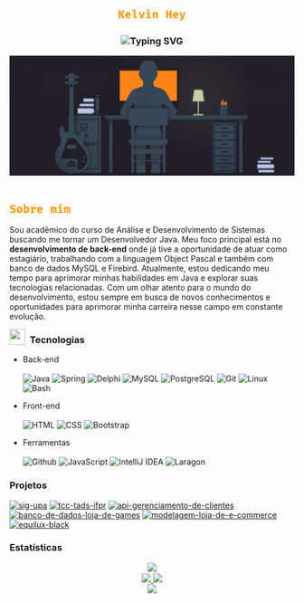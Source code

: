 <!-- <h1 align="center"><b>ҜΞLVIИ HΞУ</b></h1> -->

<p align="center">
  <a href="https://github.com/kelvin-hey">
    <img src="https://github.com/kelvin-hey/kelvin-hey/blob/main/assets/kelvin_hey.png" alt="Kelvin Hey" /></a>
</p>

<h3 align="center">
  <img src="https://readme-typing-svg.demolab.com?font=Fira+Code&size=24&pause=1000&color=ff9800&center=true&width=435&lines=Desenvolvedor+back-end+Java" alt="Typing SVG"/>
</h3>

<picture><img src="https://github.com/kelvin-hey/kelvin-hey/blob/main/assets/programmer-coding.jpg"></picture>

<!-- <img align="left" src="https://github.com/0xabdulkhalid/0xabdulkhalid/blob/main/assets/mdImages/about_me.gif" width="30" height="30"> -->

<br>

<!-- Sobre mim -->
<p align="left">
    <img src="https://github.com/kelvin-hey/kelvin-hey/blob/main/assets/sobre_mim.png" alt="Sobre mim"/>
</p>

<p align="left">
Sou acadêmico do curso de Análise e Desenvolvimento de Sistemas buscando me tornar um Desenvolvedor Java. Meu foco principal está no <b>desenvolvimento de back-end</b> onde já tive a oportunidade de atuar como estagiário, trabalhando com a linguagem Object Pascal e também com banco de dados MySQL e Firebird. Atualmente, estou dedicando meu tempo para aprimorar minhas habilidades em Java e explorar suas tecnologias relacionadas. Com um olhar atento para o mundo do desenvolvimento, estou sempre em busca de novos conhecimentos e oportunidades para aprimorar minha carreira nesse campo em constante evolução.
</p>

<!-- <ul>
  <li>💻 Analista de Sistemas</li>
  <li>☕ Desenvolvedor Java</li> 
  <li>🐧 Entusiasta de Linux</li>
  <li>🧐 Interesado em desenvolvimento back-end</li>
  <li>🌱 Atualmente aprendendo sobre Java e tecnologias relacionadas</li>
</ul> -->

<img align="left" src="https://media.giphy.com/media/WUlplcMpOCEmTGBtBW/giphy.gif" width="28" height="28">

<h3>&nbsp Tecnologias</h3>

<p align="left">
  <ul>
    <li>Back-end<br> <br>
      <img alt="Java" src="https://img.shields.io/badge/-Java-222222?style=flat&logo=openjdk&logoColor=yellow"/>
      <img alt="Spring" src="https://img.shields.io/badge/-Spring-222222?style=flat&logo=spring&logoColor=green"/>
      <img alt="Delphi" src="https://img.shields.io/badge/-Delphi-222222?style=flat&logo=delphi&logoColor=red"/>
      <img alt="MySQL" src="https://img.shields.io/badge/-MySQL-222222?style=flat&logo=mysql"/>
      <img alt="PostgreSQL" src="https://img.shields.io/badge/-PostgreSQL-222222?style=flat&logo=postgresql"/>
      <img alt="Git" src="https://img.shields.io/badge/-Git-222222?style=flat&logo=git&logoColor=F05032"/>
      <img alt="Linux" src="https://img.shields.io/badge/-Linux-222222?style=flat&logo=linux&logoColor=FCC624"/>  
      <img alt="Bash" src="https://img.shields.io/badge/-Bash-222222?style=flat&logo=gnu-bash"/>      
    </li>  
  </ul>
  <ul>
    <li>Front-end</li> <br>
      <img alt="HTML" src="https://img.shields.io/badge/-HTML-222222?style=flat&logo=html5"/>
      <img alt="CSS" src="https://img.shields.io/badge/-CSS-222222?style=flat&logo=css3"/>
      <img alt="Bootstrap" src="https://img.shields.io/badge/-Bootstrap-222222?style=flat&logo=Bootstrap"/>    
  </ul>
  <ul>
    <li>Ferramentas</li> <br>
      <img alt="Github" src="https://img.shields.io/badge/-GitHub-222222?style=flat&logo=github&logoColor=181717"/>      
      <img alt="JavaScript" src="https://img.shields.io/badge/-JavaScript-222222?style=flat&logo=javascript"/>
      <img alt="IntelliJ IDEA" src="https://img.shields.io/badge/-IntelliJ IDEA-222222?style=flat&logo=intellij-idea&logoColor=orange"/>  
      <img alt="Laragon" src="https://img.shields.io/badge/-Laragon-222222?style=flat&logo=laragon&logoColor=FCC624"/>  
  </ul>  
</p>

<h3>Projetos</h3>

<div align="left">   
  <a href="https://github.com/kelvin-hey/sig-upa"><img width="278" src="https://denvercoder1-github-readme-stats.vercel.app/api/pin/?username=kelvin-hey&repo=sig-upa&theme=dark&bg_color=212121&title_color=ff9800&hide_border=true&icon_color=ffffff&show_icons=false" alt="sig-upa"></a>
  <a href="https://github.com/kelvin-hey/tcc-tads-ifpr"><img width="278" src="https://denvercoder1-github-readme-stats.vercel.app/api/pin/?username=kelvin-hey&repo=tcc-tads-ifpr&theme=dark&bg_color=212121&title_color=ff9800&hide_border=true&icon_color=ffffff&show_icons=false" alt="tcc-tads-ifpr"></a>      
  <a href="https://github.com/kelvin-hey/api-gerenciamento-de-clientes"><img width="278" src="https://denvercoder1-github-readme-stats.vercel.app/api/pin/?username=kelvin-hey&repo=api-gerenciamento-de-clientes&theme=dark&bg_color=212121&title_color=ff9800&hide_border=true&icon_color=ffffff&show_icons=false" alt="api-gerenciamento-de-clientes"></a>
  <a href="https://github.com/kelvin-hey/banco-de-dados-loja-de-games"><img width="278" src="https://denvercoder1-github-readme-stats.vercel.app/api/pin/?username=kelvin-hey&repo=banco-de-dados-loja-de-games&theme=dark&bg_color=212121&title_color=ff9800&hide_border=true&icon_color=ffffff&show_icons=false" alt="banco-de-dados-loja-de-games"></a>
  <a href="https://github.com/kelvin-hey/modelagem-loja-de-e-commerce"><img width="278" src="https://denvercoder1-github-readme-stats.vercel.app/api/pin/?username=kelvin-hey&repo=modelagem-loja-de-e-commerce&theme=dark&bg_color=212121&title_color=ff9800&hide_border=true&icon_color=ffffff&show_icons=false" alt="modelagem-loja-de-e-commerce"></a>  
  <a href="https://github.com/kelvin-hey/equilux-black"><img width="278" src="https://denvercoder1-github-readme-stats.vercel.app/api/pin/?username=kelvin-hey&repo=equilux-black&theme=dark&bg_color=212121&title_color=ff9800&hide_border=true&icon_color=ffffff&show_icons=false" alt="equilux-black"></a>      
</div>

<h3>Estatísticas</h3>

<div align="center">
 <a href="https://github.com/kelvin-hey/">
  <img height="180em" src="https://streak-stats.demolab.com?user=kelvin-hey&theme=dark&hide_border=true&locale=pt_BR&date_format=j%2Fn%5B%2FY%5D&background=212121&locale=pt-BR"/>
 </a>
</div>

<div align="center">
  <a href="https://github.com/kelvin-hey/">  
  <img height="180em" src="https://github-readme-stats.vercel.app/api?username=kelvin-hey&locale=pt-BR&show_icons=true&theme=react&bg_color=212121&title_color=ff9800&hide_border=true&icon_color=F8D866&show_icons=false" style"max-width: 100%;"/>
  <img height="180em" src="https://github-readme-stats.vercel.app/api/top-langs/?username=kelvin-hey&locale=pt-BR&layout=compact&theme=react&bg_color=212121&title_color=ff9800&hide_border=true&icon_color=F8D866&show_icons=false" style"max-width: 100%;"/> 
  </a>
</div>


<div align="center">
 <a href="https://github.com/kelvin-hey/">
  <img src="https://github-readme-activity-graph.vercel.app/graph/?username=kelvin-hey&bg_color=212121&color=ff9800&line=ffffff&point=FFFFFF&hide_border=true&locale=pt_BR"/>
 </a>
</div>

<br> 

<!--
<p align="center">
  <!-- Credits of the gif: https://github.com/ahmed-aliraqi 
  <picture><img src="https://github.com/kelvin-hey/kelvin-hey/blob/main/assets/dinosauro.gif"></img></picture> 
</p>

<!-- Github loading GIF 
<p align="center">
  <!-- Credits of the gif: https://github.com/ahmed-aliraqi 
  <picture><img src="https://raw.githubusercontent.com/AhmedFathyDev/AhmedFathyDev/main/GitHub.gif" width=75px height="75"></picture> 
</p>

<p align="center">
    <a href="https://git.io/typing-svg"><img src="https://readme-typing-svg.demolab.com?font=Fira+Code&size=16&pause=1000&color=555555&center=true&width=435&lines=Loading....." alt="Typing SVG" /></a>
</p> -->
